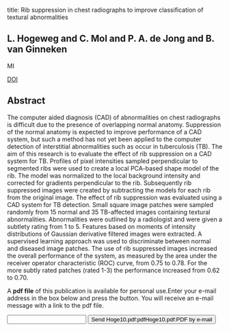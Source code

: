 title: Rib suppression in chest radiographs to improve classification of textural abnormalities

## L. Hogeweg and C. Mol and P. A. de Jong and B. van Ginneken
MI

<a href="https://doi.org/10.1117/12.844409">DOI</a>

## Abstract
The computer aided diagnosis (CAD) of abnormalities on chest radiographs is difficult due to the presence of overlapping normal anatomy. Suppression of the normal anatomy is expected to improve performance of a CAD system, but such a method has not yet been applied to the computer detection of interstitial abnormalities such as occur in tuberculosis (TB). The aim of this research is to evaluate the effect of rib suppression on a CAD system for TB. Profiles of pixel intensities sampled perpendicular to segmented ribs were used to create a local PCA-based shape model of the rib. The model was normalized to the local background intensity and corrected for gradients perpendicular to the rib. Subsequently rib suppressed images were created by subtracting the models for each rib from the original image. The effect of rib suppression was evaluated using a CAD system for TB detection. Small square image patches were sampled randomly from 15 normal and 35 TB-affected images containing textural abnormalities. Abnormalities were outlined by a radiologist and were given a subtlety rating from 1 to 5. Features based on moments of intensity distributions of Gaussian derivative filtered images were extracted. A supervised learning approach was used to discriminate between normal and diseased image patches. The use of rib suppressed images increased the overall performance of the system, as measured by the area under the receiver operator characteristic (ROC) curve, from 0.75 to 0.78. For the more subtly rated patches (rated 1-3) the performance increased from 0.62 to 0.70.

A <b>pdf file</b> of this publication is available for personal use.Enter your e-mail address in the box below and press the button. You will receive an e-mail message with a link to the pdf file.
<form action="sender.php">  <input type="text" name="email">  <input type="submit" value="Send Hoge10.pdf:pdfHoge10.pdf:PDF by e-mail"></form>